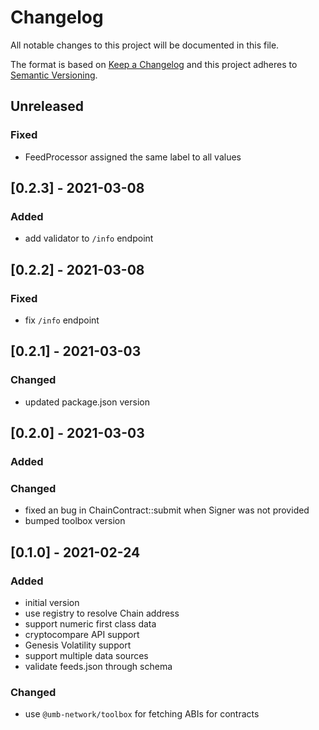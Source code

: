 # Changelog
All notable changes to this project will be documented in this file.

The format is based on [Keep a Changelog](http://keepachangelog.com/en/1.0.0/)
and this project adheres to [Semantic Versioning](http://semver.org/spec/v2.0.0.html).

## Unreleased
### Fixed
- FeedProcessor assigned the same label to all values

## [0.2.3] - 2021-03-08
### Added
- add validator to `/info` endpoint

## [0.2.2] - 2021-03-08
### Fixed
- fix `/info` endpoint

## [0.2.1] - 2021-03-03
### Changed

- updated package.json version

## [0.2.0] - 2021-03-03
### Added

### Changed
- fixed an bug in ChainContract::submit when Signer was not provided
- bumped toolbox version

## [0.1.0] - 2021-02-24
### Added
- initial version
- use registry to resolve Chain address
- support numeric first class data
- cryptocompare API support
- Genesis Volatility support
- support multiple data sources
- validate feeds.json through schema

### Changed
- use `@umb-network/toolbox` for fetching ABIs for contracts
